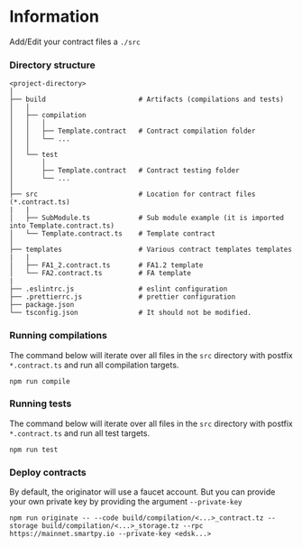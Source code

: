 # Information

Add/Edit your contract files a `./src`

### Directory structure

```shell
<project-directory>
│
├── build                       # Artifacts (compilations and tests)
│   │
│   ├── compilation
│   │   │
│   │   ├── Template.contract   # Contract compilation folder
│   │   └── ...
│   │
│   └── test
│       │
│       ├── Template.contract   # Contract testing folder
│       └── ...
│
├── src                         # Location for contract files (*.contract.ts)
|   |
│   ├── SubModule.ts            # Sub module example (it is imported into Template.contract.ts)
│   └── Template.contract.ts    # Template contract
│
├── templates                   # Various contract templates templates
|   |
│   ├── FA1_2.contract.ts       # FA1.2 template
│   └── FA2.contract.ts         # FA template
|
├── .eslintrc.js                # eslint configuration
├── .prettierrc.js              # prettier configuration
├── package.json
└── tsconfig.json               # It should not be modified.
```

### Running compilations

The command below will iterate over all files in the `src` directory with postfix `*.contract.ts` and run all compilation targets.

```shell
npm run compile
```

### Running tests

The command below will iterate over all files in the `src` directory with postfix `*.contract.ts` and run all test targets.

```shell
npm run test
```

### Deploy contracts

By default, the originator will use a faucet account.
But you can provide your own private key by providing the argument `--private-key`

```shell
npm run originate -- --code build/compilation/<...>_contract.tz --storage build/compilation/<...>_storage.tz --rpc https://mainnet.smartpy.io --private-key <edsk...>
```
